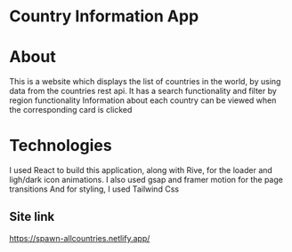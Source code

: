 # Country Information App

# About
This is a website which displays the list of countries in the world, by using data from the countries rest api. It has a search functionality and filter by region functionality
Information about each country can be viewed when the corresponding card is clicked

# Technologies
I used React to build this application, along with Rive, for the loader and ligh/dark icon animations. 
I also used gsap and framer motion for the page transitions
And for styling, I used Tailwind Css

## Site link
https://spawn-allcountries.netlify.app/


